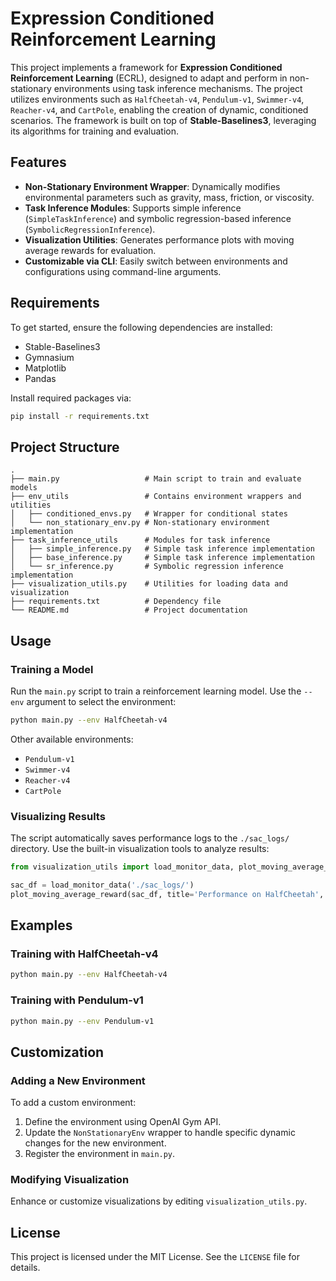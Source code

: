 # Expression Conditioned Reinforcement Learning

This project implements a framework for **Expression Conditioned Reinforcement Learning** (ECRL), designed to adapt and perform in non-stationary environments using task inference mechanisms. The project utilizes environments such as `HalfCheetah-v4`, `Pendulum-v1`, `Swimmer-v4`, `Reacher-v4`, and `CartPole`, enabling the creation of dynamic, conditioned scenarios. The framework is built on top of **Stable-Baselines3**, leveraging its algorithms for training and evaluation.

## Features
- **Non-Stationary Environment Wrapper**: Dynamically modifies environmental parameters such as gravity, mass, friction, or viscosity.
- **Task Inference Modules**: Supports simple inference (`SimpleTaskInference`) and symbolic regression-based inference (`SymbolicRegressionInference`).
- **Visualization Utilities**: Generates performance plots with moving average rewards for evaluation.
- **Customizable via CLI**: Easily switch between environments and configurations using command-line arguments.

## Requirements

To get started, ensure the following dependencies are installed:

- Stable-Baselines3
- Gymnasium
- Matplotlib
- Pandas

Install required packages via:

```bash
pip install -r requirements.txt
```

## Project Structure

```plaintext
.
├── main.py                   # Main script to train and evaluate models
├── env_utils                 # Contains environment wrappers and utilities
│   ├── conditioned_envs.py   # Wrapper for conditional states
│   └── non_stationary_env.py # Non-stationary environment implementation
├── task_inference_utils      # Modules for task inference
│   ├── simple_inference.py   # Simple task inference implementation
│   ├── base_inference.py     # Simple task inference implementation
│   └── sr_inference.py       # Symbolic regression inference implementation
├── visualization_utils.py    # Utilities for loading data and visualization
├── requirements.txt          # Dependency file
└── README.md                 # Project documentation
```

## Usage

### Training a Model
Run the `main.py` script to train a reinforcement learning model. Use the `--env` argument to select the environment:

```bash
python main.py --env HalfCheetah-v4
```

Other available environments:
- `Pendulum-v1`
- `Swimmer-v4`
- `Reacher-v4`
- `CartPole`

### Visualizing Results
The script automatically saves performance logs to the `./sac_logs/` directory. Use the built-in visualization tools to analyze results:

```python
from visualization_utils import load_monitor_data, plot_moving_average_reward

sac_df = load_monitor_data('./sac_logs/')
plot_moving_average_reward(sac_df, title='Performance on HalfCheetah', label='SAC', color='blue')
```

## Examples

### Training with HalfCheetah-v4
```bash
python main.py --env HalfCheetah-v4
```

### Training with Pendulum-v1
```bash
python main.py --env Pendulum-v1
```

## Customization

### Adding a New Environment
To add a custom environment:
1. Define the environment using OpenAI Gym API.
2. Update the `NonStationaryEnv` wrapper to handle specific dynamic changes for the new environment.
3. Register the environment in `main.py`.

### Modifying Visualization
Enhance or customize visualizations by editing `visualization_utils.py`.

## License

This project is licensed under the MIT License. See the `LICENSE` file for details.


